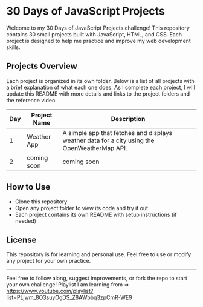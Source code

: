 # 30 Days of JavaScript Projects

Welcome to my 30 Days of JavaScript Projects challenge! This repository contains 30 small projects built with JavaScript, HTML, and CSS. Each project is designed to help me practice and improve my web development skills.

## Projects Overview
Each project is organized in its own folder. Below is a list of all projects with a brief explanation of what each one does. As I complete each project, I will update this README with more details and links to the project folders and the reference video.

| Day | Project Name      | Description |
|-----|-------------------|-------------|
| 1   | Weather App       | A simple app that fetches and displays weather data for a city using the OpenWeatherMap API. |
| 2   | coming soon        | coming soon  |


## How to Use
- Clone this repository
- Open any project folder to view its code and try it out
- Each project contains its own README with setup instructions (if needed)

## License
This repository is for learning and personal use. Feel free to use or modify any project for your own practice.

---

Feel free to follow along, suggest improvements, or fork the repo to start your own challenge!
Playlist I am learning from => https://www.youtube.com/playlist?list=PLjwm_8O3suyOgDS_Z8AWbbq3zpCmR-WE9
